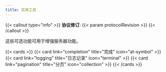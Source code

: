 ```yaml
---
title: 实用工具
---
```


{{< callout type="info" >}}
**协议修订**: {{< param protocolRevision >}}
{{< /callout >}}

这些可选功能可用于增强服务器功能。

{{< cards >}}
  {{< card link="completion" title="完成" icon="at-symbol" >}}
  {{< card link="logging" title="日志记录" icon="terminal" >}}
  {{< card link="pagination" title="分页" icon="collection" >}}
{{< /cards >}}
